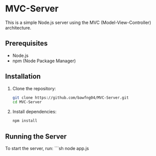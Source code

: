 # MVC-Server

This is a simple Node.js server using the MVC (Model-View-Controller) architecture.

## Prerequisites

- Node.js
- npm (Node Package Manager)

## Installation

1. Clone the repository:
   ```sh
   git clone https://github.com/bawfng04/MVC-Server.git
   cd MVC-Server

2. Install dependencies:
    ```sh
    npm install

## Running the Server
To start the server, run:
    ```sh
    node app.js

